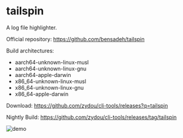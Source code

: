 # tailspin

A log file highlighter.

Official repository: https://github.com/bensadeh/tailspin

Build architectures:

- aarch64-unknown-linux-musl
- aarch64-unknown-linux-gnu
- aarch64-apple-darwin
- x86_64-unknown-linux-musl
- x86_64-unknown-linux-gnu
- x86_64-apple-darwin

Download: https://github.com/zydou/cli-tools/releases?q=tailspin

Nightly Build: https://github.com/zydou/cli-tools/releases/tag/tailspin

![demo](https://raw.githubusercontent.com/bensadeh/tailspin/a5928c4c952624d7b09db3bf3c842cb97984cf8f/assets/main.png)
